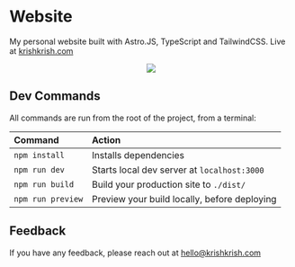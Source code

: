 # Website

My personal website built with Astro.JS, TypeScript and TailwindCSS. Live at [krishkrish.com](https://krishkrish.com)

<p align="center">
  <a href="https://krishkrish.com">
    <img src="https://i.imgur.com/9yvR5VA.png"/>
  </a>
</p>

## Dev Commands

All commands are run from the root of the project, from a terminal:

| Command           | Action                                       |
| :---------------- | :------------------------------------------- |
| `npm install`     | Installs dependencies                        |
| `npm run dev`     | Starts local dev server at `localhost:3000`  |
| `npm run build`   | Build your production site to `./dist/`      |
| `npm run preview` | Preview your build locally, before deploying |

## Feedback

If you have any feedback, please reach out at [hello@krishkrish.com](mailto:hello@krishkrish.com)
